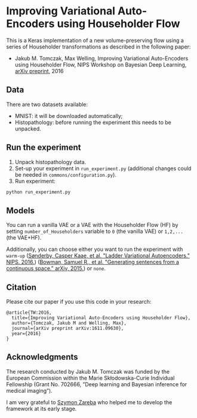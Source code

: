 # Improving Variational Auto-Encoders using Householder Flow
This is a Keras implementation of a new volume-preserving flow using a series of Householder transformations as described in the following paper:
* Jakub M. Tomczak, Max Welling, Improving Variational Auto-Encoders using Householder Flow, NIPS Workshop on Bayesian Deep Learning, [arXiv preprint](https://arxiv.org/abs/1611.09630), 2016

## Data
There are two datasets available:
* MNIST: it will be downloaded automatically;
* Histopathology: before running the experiment this needs to be unpacked.

## Run the experiment
1. Unpack histopathology data.
2. Set-up your experiment in `run_experiment.py` (additional changes could be needed in `commons/configuration.py`).
3. Run experiment:
```bash
python run_experiment.py
```
## Models
You can run a vanilla VAE or a VAE with the Householder Flow (HF) by setting `number_of_Householders` variable to `0` (the vanilla VAE) or `1,2,...` (the VAE+HF).

Additionally, you can choose either you want to run the experiment with `warm-up` ([Sønderby, Casper Kaae, et al. "Ladder Variational Autoencoders." NIPS. 2016.](http://papers.nips.cc/paper/6275-ladder-variational-autoencoders.pdf)) ([Bowman, Samuel R., et al. "Generating sentences from a continuous space." arXiv, 2015.](https://arxiv.org/pdf/1511.06349.pdf?TB_iframe=true&width=921.6&height=921.6)) or 
`none`.

## Citation

Please cite our paper if you use this code in your research:

```
@article{TW:2016,
  title={Improving Variational Auto-Encoders using Householder Flow},
  author={Tomczak, Jakub M and Welling, Max},
  journal={arXiv preprint arXiv:1611.09630},
  year={2016}
}
```

## Acknowledgments
The research conducted by Jakub M. Tomczak was funded by the European Commission within the Marie Skłodowska-Curie Individual Fellowship (Grant No. 702666, ”Deep learning and Bayesian inference for medical imaging”).

I am very grateful to [Szymon Zaręba](https://www.ii.pwr.edu.pl/~szymon.zareba/) who helped me to develop the framework at its early stage.
